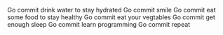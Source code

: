 Go commit drink water to stay hydrated
Go commit smile
Go commit eat some food to stay healthy
Go commit eat your vegtables
Go commit get enough sleep
Go commit learn programming
Go commit repeat
